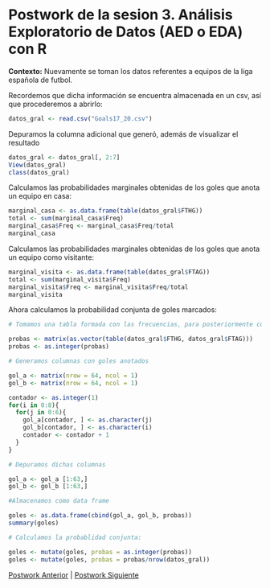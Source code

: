# Postwork de la sesion 3. Análisis Exploratorio de Datos (AED o EDA) con R

**Contexto:** Nuevamente se toman los datos referentes a equipos de la liga española de futbol.

Recordemos que dicha información se encuentra almacenada en un csv, así que procederemos a abrirlo:
```r
datos_gral <- read.csv("Goals17_20.csv")
```
Depuramos la columna adicional que generó, además de visualizar el resultado
```r
datos_gral <- datos_gral[, 2:7]
View(datos_gral)
class(datos_gral)
```
Calculamos las probabilidades marginales obtenidas de los goles que anota un equipo en casa:
```r
marginal_casa <- as.data.frame(table(datos_gral$FTHG))
total <- sum(marginal_casa$Freq)
marginal_casa$Freq <- marginal_casa$Freq/total
marginal_casa
```
Calculamos las probabilidades marginales obtenidas de los goles que anota un equipo como visitante:
```r
marginal_visita <- as.data.frame(table(datos_gral$FTAG))
total <- sum(marginal_visita$Freq)
marginal_visita$Freq <- marginal_visita$Freq/total
marginal_visita
```
Ahora calculamos la probabilidad conjunta de goles marcados:
```r
# Tomamos una tabla formada con las frecuencias, para posteriormente convertirlo en una matriz de una columna y agregar las frecuencias correspondiente

probas <- matrix(as.vector(table(datos_gral$FTHG, datos_gral$FTAG)))
probas <- as.integer(probas)

# Generamos columnas con goles anotados

gol_a <- matrix(nrow = 64, ncol = 1)
gol_b <- matrix(nrow = 64, ncol = 1)

contador <- as.integer(1)
for(i in 0:8){
  for(j in 0:6){
    gol_a[contador, ] <- as.character(j)
    gol_b[contador, ] <- as.character(i)
    contador <- contador + 1
  }
}

# Depuramos dichas columnas

gol_a <- gol_a [1:63,]
gol_b <- gol_b [1:63,]

#Almacenamos como data frame

goles <- as.data.frame(cbind(gol_a, gol_b, probas))
summary(goles)

# Calculamos la probablidad conjunta:

goles <- mutate(goles, probas = as.integer(probas))
goles <- mutate(goles, probas = probas/nrow(datos_gral))
```

[Postwork Anterior](https://github.com/CrisTafRos/BEDU_R/tree/main/Postwork%202) | [Postwork Siguiente](#) 
